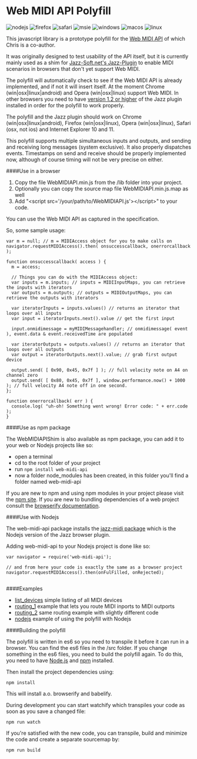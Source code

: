# Web MIDI API Polyfill

![nodejs](http://jazz-soft.github.io/img/nodejs.jpg)
![firefox](http://jazz-soft.github.io/img/firefox.jpg)
![safari](http://jazz-soft.github.io/img/safari.jpg)
![msie](http://jazz-soft.github.io/img/msie.jpg)
![windows](http://jazz-soft.github.io/img/windows.jpg)
![macos](http://jazz-soft.github.io/img/macos.jpg)
![linux](http://jazz-soft.github.io/img/linux.jpg)

This javascript library is a prototype polyfill for the [Web MIDI API](http://webaudio.github.io/web-midi-api/) of which Chris is a co-author.

It was originally designed to test usability of the API itself, but it is currently mainly used as a shim for [Jazz-Soft.net's Jazz-Plugin](http://jazz-soft.net/) to enable MIDI scenarios in browsers that don't yet support Web MIDI.

The polyfill will automatically check to see if the Web MIDI API is already implemented, and if not it will insert itself. At the moment Chrome (win|osx|linux|android) and Opera (win|osx|linux) support Web MIDI. In other browsers you need to have [version 1.2 or higher](http://jazz-soft.net/download/Jazz-Plugin) of the Jazz plugin installed in order for the polyfill to work properly.

The polyfill and the Jazz plugin should work on Chrome (win|osx|linux|android), Firefox (win|osx|linux), Opera (win|osx|linux), Safari (osx, not ios) and Internet Explorer 10 and 11.

This polyfill supports multiple simultaneous inputs and outputs, and sending and receiving long messages (system exclusive). It also properly dispatches events. Timestamps on send and receive should be properly implemented now, although of course timing will not be very precise on either.

####Use in a browser

1. Copy the file WebMIDIAPI.min.js from the /lib folder into your project.
2. Optionally you can copy the source map file WebMIDIAPI.min.js.map as well
3. Add "&lt;script src='/your/path/to/WebMIDIAPI.js'>&lt;/script>" to your code.

You can use the Web MIDI API as captured in the specification.

So, some sample usage:

```
var m = null; // m = MIDIAccess object for you to make calls on
navigator.requestMIDIAccess().then( onsuccesscallback, onerrorcallback );

function onsuccesscallback( access ) {
  m = access;

  // Things you can do with the MIDIAccess object:
  var inputs = m.inputs; // inputs = MIDIInputMaps, you can retrieve the inputs with iterators
  var outputs = m.outputs; // outputs = MIDIOutputMaps, you can retrieve the outputs with iterators

  var iteratorInputs = inputs.values() // returns an iterator that loops over all inputs
  var input = iteratorInputs.next().value // get the first input

  input.onmidimessage = myMIDIMessagehandler; // onmidimessage( event ), event.data & event.receivedTime are populated

  var iteratorOutputs = outputs.values() // returns an iterator that loops over all outputs
  var output = iteratorOutputs.next().value; // grab first output device

  output.send( [ 0x90, 0x45, 0x7f ] ); // full velocity note on A4 on channel zero
  output.send( [ 0x80, 0x45, 0x7f ], window.performance.now() + 1000 ); // full velocity A4 note off in one second.
};

function onerrorcallback( err ) {
  console.log( "uh-oh! Something went wrong! Error code: " + err.code );
}
```

####Use as npm package

The WebMIDIAPIShim is also available as npm package, you can add it to your web or Nodejs projects like so:

- open a terminal
- cd to the root folder of your project
- run `npm install web-midi-api`
- now a folder node_modules has been created, in this folder you'll find a folder named web-midi-api

If you are new to npm and using npm modules in your project please visit the [npm site](https://docs.npmjs.com/). If you are new to bundling dependencies of a web project consult the [browserify documentation](https://github.com/substack/node-browserify#usage).


####Use with Nodejs

The web-midi-api package installs the [jazz-midi package](https://www.npmjs.com/package/jazz-midi) which is the Nodejs version of the Jazz browser plugin.

Adding web-midi-api to your Nodejs project is done like so:

```
var navigator = require('web-midi-api');

// and from here your code is exactly the same as a browser project
navigator.requestMIDIAccess().then(onFulFilled, onRejected);


```



####Examples

- [list_devices](http://cwilso.github.com/WebMIDIAPIShim/examples/list_devices) simple listing of all MIDI devices
- [routing_1](http://cwilso.github.com/WebMIDIAPIShim/examples/routing_1) example that lets you route MIDI inports to MIDI outports
- [routing_2](http://cwilso.github.com/WebMIDIAPIShim/examples/routing_2) same routing example with slightly different code
- [nodejs](http://cwilso.github.com/WebMIDIAPIShim/examples/nodejs) example of using the polyfill with Nodejs


####Building the polyfill

The polyfill is written in es6 so you need to transpile it before it can run in a browser. You can find the es6 files in the /src folder. If you change something in the es6 files, you need to build the polyfill again. To do this, you need to have [Node.js](http://nodejs.org/) and [npm](https://www.npmjs.org/) installed.

Then install the project dependencies using:

    npm install

This will install a.o. browserify and babelify.


During development you can start watchify which transpiles your code as soon as you save a changed file:

    npm run watch


If you're satisfied with the new code, you can transpile, build and minimize the code and create a separate sourcemap by:

    npm run build
